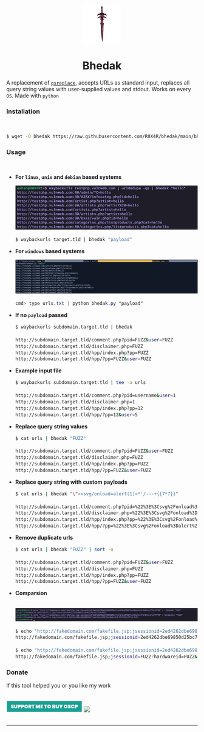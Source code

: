 <p align="center">
<img src="https://github.com/R0X4R/bhedak/raw/main/.github/image.png" width=20%>
</p>
<h1 align="center">
<b>Bhedak</b>
</h2>

A replacement of [`qsreplace`](https://github.com/tomnomnom/qsreplace), accepts URLs as standard input, replaces all query string values with user-supplied values and stdout. Works on every `OS`. Made with `python`<br/>

<h3><b>Installation</b></h3><br/>

```bash
$ wget -O bhedak https://raw.githubusercontent.com/R0X4R/bhedak/main/bhedak.py -q && chmod +x bhedak && mv bhedak /usr/bin/
```

<h3><b>Usage</b></h3><br/>

- **For `linux`, `unix` and `debian` based systems**

    ![linux](https://github.com/R0X4R/bhedak/raw/main/.github/linux.jpg)

    ```bash
    $ waybackurls target.tld | bhedak "payload"
    ```

- **For `windows` based systems**

    ![windows](https://github.com/R0X4R/bhedak/raw/main/.github/windows.png)

    ```css
    cmd> type urls.txt | python bhedak.py "payload"
    ```

- **If no `payload` passed**

    ```bash
    $ waybackurls subdomain.target.tld | bhedak
    
    http://subdomain.target.tld/comment.php?pid=FUZZ&user=FUZZ
    http://subdomain.target.tld/disclaimer.php=FUZZ
    http://subdomain.target.tld/hpp/index.php?pp=FUZZ
    http://subdomain.target.tld/hpp/?pp=FUZZ&user=FUZZ
    ```

- **Example input file**
    
    ```bash
    $ waybackurls subdomain.target.tld | tee -a urls

    http://subdomain.target.tld/comment.php?pid=username&user=1
    http://subdomain.target.tld/disclaimer.php=1
    http://subdomain.target.tld/hpp/index.php?pp=12
    http://subdomain.target.tld/hpp/?pp=12&user=5
    ```

- **Replace query string values**

    ```bash
    $ cat urls | bhedak "FUZZ"

    http://subdomain.target.tld/comment.php?pid=FUZZ&user=FUZZ
    http://subdomain.target.tld/disclaimer.php=FUZZ
    http://subdomain.target.tld/hpp/index.php?pp=FUZZ
    http://subdomain.target.tld/hpp/?pp=FUZZ&user=FUZZ
    ```

- **Replace query string with custom payloads**

    ```bash
    $ cat urls | bhedak "\"><svg/onload=alert(1)>*'/---+{{7*7}}"

    http://subdomain.target.tld/comment.php?pid=%22%3E%3Csvg%2Fonload%3Dalert%281%29%3E%2A%27%2F---%2B%7B%7B7%2A7%7D%7D&user=%22%3E%3Csvg%2Fonload%3Dalert%281%29%3E%2A%27%2F---%2B%7B%7B7%2A7%7D%7D
    http://subdomain.target.tld/disclaimer.php=%22%3E%3Csvg%2Fonload%3Dalert%281%29%3E%2A%27%2F---%2B%7B%7B7%2A7%7D%7D
    http://subdomain.target.tld/hpp/index.php?pp=%22%3E%3Csvg%2Fonload%3Dalert%281%29%3E%2A%27%2F---%2B%7B%7B7%2A7%7D%7D
    http://subdomain.target.tld/hpp/?pp=%22%3E%3Csvg%2Fonload%3Dalert%281%29%3E%2A%27%2F---%2B%7B%7B7%2A7%7D%7D&user=%22%3E%3Csvg%2Fonload%3Dalert%281%29%3E%2A%27%2F---%2B%7B%7B7%2A7%7D%7D
    ```
- **Remove duplicate urls**

    ```bash
    $ cat urls | bhedak "FUZZ" | sort -u

    http://subdomain.target.tld/comment.php?pid=FUZZ&user=FUZZ
    http://subdomain.target.tld/disclaimer.php=FUZZ
    http://subdomain.target.tld/hpp/index.php?pp=FUZZ
    http://subdomain.target.tld/hpp/?pp=FUZZ&user=FUZZ
    ```
- **Comparsion**


    <br/><img src="https://github.com/R0X4R/bhedak/raw/main/.github/image.jpg"><br/>


    ```bash
    $ echo "http://fakedomain.com/fakefile.jsp;jsessionid=2ed4262dbe69850d25bc7c6424ba59db?hardwareid=14&tarifid=9998" | qsreplace "FUZZ"
    http://fakedomain.com/fakefile.jsp;jsessionid=2ed4262dbe69850d25bc7c6424ba59db?hardwareid=FUZZ&tarifid=FUZZ
    
    $ echo "http://fakedomain.com/fakefile.jsp;jsessionid=2ed4262dbe69850d25bc7c6424ba59db?hardwareid=14&tarifid=9998" | bhedak "FUZZ"
    http://fakedomain.com/fakefile.jsp;jsessionid=FUZZ?hardwareid=FUZZ&tarifid=FUZZ
    ```

<h3><b>Donate</b></h3>
If this tool helped you or you like my work<br/>

</br><a href="https://rzp.io/l/pQny7s0n"><img src="https://github.com/R0X4R/bhedak/raw/main/.github/support.svg" width="200"></a>    <a href="https://ko-fi.com/i/IK3K34SJSA"><img src="https://ko-fi.com/img/githubbutton_sm.svg"></a><br/><br/>

---

